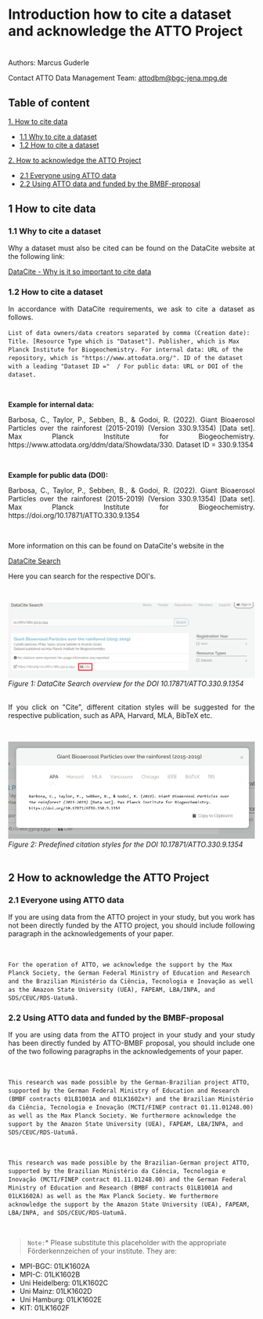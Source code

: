 # Introduction how to cite a dataset and acknowledge the ATTO Project

#

Authors: Marcus Guderle

Contact ATTO Data Management Team: <attodbm@bgc-jena.mpg.de>


## Table of content

[1. How to cite data](#1-how-to-cite-data)
- [1.1 Why to cite a dataset](#11-why-to-cite-a-dataset)
- [1.2 How to cite a dataset](#12-how-to-cite-a-dataset)

[2. How to acknowledge the ATTO Project](#2-how-to-acknowledge-the-atto-project)
- [2.1 Everyone using ATTO data](#21-everyone-using-atto-data)
- [2.2 Using ATTO data and funded by the BMBF-proposal](#22-using-atto-data-and-funded-by-the-bmbf-proposal)

## 1 How to cite data

### 1.1 Why to cite a dataset
<p align="justify">
Why a dataset must also be cited can be found on the DataCite website at the following link:
</p>

[DataCite - Why is it so important to cite data](https://datacite.org/cite-your-data.html)


### 1.2 How to cite a dataset
<p align="justify">
In accordance with DataCite requirements, we ask to cite a dataset as follows.

`List of data owners/data creators separated by comma (Creation date): Title. [Resource Type which is "Dataset"]. Publisher, which is Max Planck Institute for Biogeochemistry. For internal data: URL of the repository, which is "https://www.attodata.org/". ID of the dataset with a leading "Dataset ID ="  / For public data: URL or DOI of the dataset.`
<br>
</p>
<br>

**Example for internal data:**
<p align="justify">
Barbosa, C., Taylor, P., Sebben, B., & Godoi, R. (2022). Giant Bioaerosol Particles over the rainforest (2015-2019) (Version 330.9.1354) [Data set]. Max Planck Institute for Biogeochemistry. https://www.attodata.org/ddm/data/Showdata/330. Dataset ID = 330.9.1354 
</p>
<br>

**Example for public data (DOI):**
<p align="justify">
Barbosa, C., Taylor, P., Sebben, B., & Godoi, R. (2022). Giant Bioaerosol Particles over the rainforest (2015-2019) (Version 330.9.1354) [Data set]. Max Planck Institute for Biogeochemistry. https://doi.org/10.17871/ATTO.330.9.1354
</p>
<br>

<p align="justify">
More information on this can be found on DataCite's website in the 

[DataCite Search](https://search.datacite.org/)

Here you can search for the respective DOI's.
</p>
<br>

![](https://github.com/ATTODataPortal/Documents/blob/a1c75e79660f5b1673509823244e17edfccb441a/images_cite/dataCiteSearch_1.png?raw=true)*Figure 1: DataCite Search overview for the DOI 10.17871/ATTO.330.9.1354*
<br>
<br>
<p align="justify">
If you click on "Cite", different citation styles will be suggested for the respective publication, such as APA, Harvard, MLA, BibTeX etc.
</p>
<br>

![](https://github.com/ATTODataPortal/Documents/blob/a1c75e79660f5b1673509823244e17edfccb441a/images_cite/dataCiteSearch_2.png?raw=true)*Figure 2: Predefined citation styles for the DOI 10.17871/ATTO.330.9.1354*
<br>
<br>

## 2 How to acknowledge the ATTO Project

### 2.1 Everyone using ATTO data
<p align="justify">
If you are using data from the ATTO project in your study, but you work has not been directly funded by the ATTO project, you should include following paragraph in the acknowledgements of your paper.
</p>
<br>

`For the operation of ATTO, we acknowledge the support by the Max Planck Society, the German Federal Ministry of Education and Research and the Brazilian Ministério da Ciência, Tecnologia e Inovação as well as the Amazon State University (UEA), FAPEAM, LBA/INPA, and SDS/CEUC/RDS-Uatumã.`
<br>

### 2.2 Using ATTO data and funded by the BMBF-proposal
<p align="justify">
If you are using data from the ATTO project in your study and your study has been directly funded by ATTO-BMBF proposal, you should include one of the two following paragraphs in the acknowledgements of your paper.
</p>
<br>

`This research was made possible by the German-Brazilian project ATTO, supported by the German Federal Ministry of Education and Research (BMBF contracts 01LB1001A and 01LK1602x*) and the Brazilian Ministério da Ciência, Tecnologia e Inovação (MCTI/FINEP contract 01.11.01248.00) as well as the Max Planck Society. We furthermore acknowledge the support by the Amazon State University (UEA), FAPEAM, LBA/INPA, and SDS/CEUC/RDS-Uatumã.`

<br>

`This research was made possible by the Brazilian-German project ATTO, supported by the Brazilian Ministério da Ciência, Tecnologia e Inovação (MCTI/FINEP contract 01.11.01248.00) and the German Federal Ministry of Education and Research (BMBF contracts 01LB1001A and 01LK1602A) as well as the Max Planck Society. We furthermore acknowledge the support by the Amazon State University (UEA), FAPEAM, LBA/INPA, and SDS/CEUC/RDS-Uatumã.`

<br>

> `Note:`* Please substitute this placeholder with the appropriate Förderkennzeichen of your institute. They are:

- MPI-BGC: 01LK1602A
- MPI-C: 01LK1602B
- Uni Heidelberg: 01LK1602C
- Uni Mainz: 01LK1602D
- Uni Hamburg: 01LK1602E
- KIT: 01LK1602F
